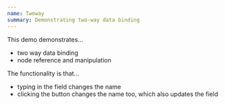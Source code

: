```yaml
---
name: Twoway
summary: Demonstrating two-way data binding
---
```


This demo demonstrates...

* two way data binding
* node reference and manipulation

The functionality is that...

* typing in the field changes the name
* clicking the button changes the name too, which also updates the field
